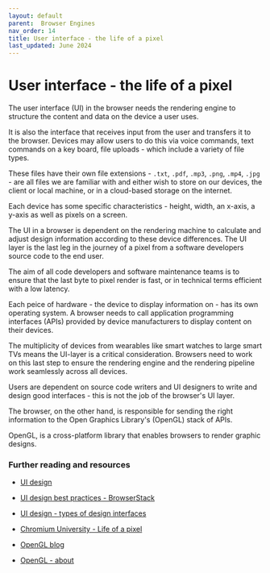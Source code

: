 ```yaml
---
layout: default
parent:  Browser Engines
nav_order: 14
title: User interface - the life of a pixel
last_updated: June 2024
---
```


# User interface - the life of a pixel

The user interface (UI) in the browser needs the rendering engine to structure the content and data on the device a user uses.

It is also the interface that receives input from the user and transfers it to the browser. Devices may allow users to do this via voice commands, text commands on a key board, file uploads - which include a variety of file types. 

These files have their own file extensions - `.txt`, `.pdf`, `.mp3`, `.png`, `.mp4`, `.jpg` - are all files we are familiar with and either wish to store on our devices, the client or local machine, or in a cloud-based storage on the internet.

Each device has some specific characteristics - height, width, an x-axis, a y-axis as well as pixels on a screen.

The UI in a browser is dependent on the rendering machine to calculate and adjust design information according to these device differences. The UI layer is the last leg in the journey of a pixel from a software developers source code to the end user.

The aim of all code developers and software maintenance teams is to ensure that the last byte to pixel render is fast, or in technical terms efficient with a low latency.

Each peice of hardware - the device to display information on - has its own operating system. A browser needs to call application programming interfaces (APIs) provided by device manufacturers to display content on their devices.

The multiplicity of devices from wearables like smart watches to large smart TVs means the UI-layer is a critical consideration. Browsers need to work on this last step to ensure the rendering engine and the rendering pipeline work seamlessly across all devices.

Users are dependent on source code writers and UI designers to write and design good interfaces - this is not the job of the browser's UI layer.

The browser, on the other hand, is responsible for sending the right information to the Open Graphics Library's (OpenGL) stack of APIs.

OpenGL, is a cross-platform library that enables browsers to render graphic designs.

### Further reading and resources

- [UI design](https://aloa.co/blog/web-ui)

- [UI design best practices - BrowserStack](https://www.browserstack.com/guide/what-is-user-interface)

- [UI design - types of design interfaces](https://www.geeksforgeeks.org/user-interface-ui/)

- [Chromium University - Life of a pixel](https://www.youtube.com/watch?v=K2QHdgAKP-s)

- [OpenGL blog](https://www.geeksforgeeks.org/getting-started-with-opengl/)

- [OpenGL - about](https://www.khronos.org/opengl/)